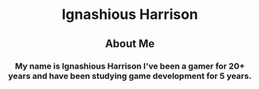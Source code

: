 <!--DOCTYPE html-->
<html>
<body>
  <h1><center><b>Ignashious Harrison</b></center></h1>
</body>
  <h2><center> <b>About Me</b></center> </h2>
  <h3> <center> <b> My name is Ignashious Harrison I've been a gamer for 20+ years and have been studying game development for 5 years.</b></center> </h3>
</html>
